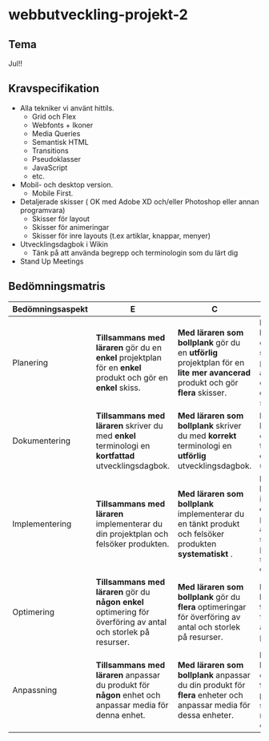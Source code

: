 # webbutveckling-projekt-2

## Tema
Jul!!

## Kravspecifikation
* Alla tekniker vi använt hittils.
  * Grid och Flex
  * Webfonts + Ikoner
  * Media Queries
  * Semantisk HTML
  * Transitions
  * Pseudoklasser
  * JavaScript
  * etc.
* Mobil- och desktop version.
  * Mobile First.
* Detaljerade skisser ( OK med Adobe XD och/eller Photoshop eller annan programvara)
  * Skisser för layout
  * Skisser för animeringar
  * Skisser för inre layouts (t.ex artiklar, knappar, menyer)
* Utvecklingsdagbok i Wikin
  * Tänk på att använda begrepp och terminologin som du lärt dig
* Stand Up Meetings


## Bedömningsmatris
| Bedömningsaspekt               | E                                        | C                                        | A                                        |
| ------------------------------ | ---------------------------------------- | ---------------------------------------- | ---------------------------------------- |
| Planering         |**Tillsammans med läraren** gör du en **enkel** projektplan för en **enkel** produkt och gör en **enkel** skiss.|**Med läraren som bollplank** gör du en **utförlig** projektplan för en **lite mer avancerad** produkt och gör **flera** skisser.|**Med läraren som bollplank** gör du en **utförlig och strukturerad** projektplan för en **avancerad** produkt och gör **flera detaljerade** skisser.|
| Dokumentering     |**Tillsammans med läraren** skriver du med **enkel** terminologi en **kortfattad** utvecklingsdagbok.|**Med läraren som bollplank** skriver du med **korrekt** terminologi en **utförlig** utvecklingsdagbok.|**Med läraren som bollplank** skriver du med **korrekt** terminologi **utförlig och detaljerad** utvecklingsdagbok.|
| Implementering    |**Tillsammans med läraren** implementerar du din projektplan och felsöker produkten.|**Med läraren som bollplank** implementerar du en tänkt produkt och felsöker produkten **systematiskt** .|**Med läraren som bollplank** implementerar du **effektivt** en tänkt produkt **som använder DOM-skript**, och felsöker produkten **systematiskt och effektivt**.|
| Optimering        |**Tillsammans med läraren** gör du **någon enkel** optimering för överföring av antal och storlek på resurser.|**Med läraren som bollplank** gör du  **flera** optimeringar för överföring av antal och storlek på resurser.|**Med läraren som bollplank** gör du **flera** optimeringar för överföring av antal och storlek på resurser.|
| Anpassning        |**Tillsammans med läraren** anpassar du produkt för **någon** enhet och anpassar media för denna enhet.|**Med läraren som bollplank** anpassar du din produkt för **flera** enheter och anpassar media för dessa enheter.|**Med läraren som bollplank** anpassar du din produkt för **flera** enheter och **på ett effektivt sätt**  anpassar media till dessa enheter.|

